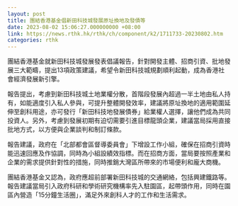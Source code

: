 ```yaml
---
layout: post
title: 團結香港基金倡新田科技城發展原址換地及發債等
date: 2023-08-02 15:06:27.000000000 +08:00
link: https://news.rthk.hk/rthk/ch/component/k2/1711733-20230802.htm
categories: rthk
---
```


團結香港基金就新田科技城發展發表倡議報告，針對開發主體、招商引資、批地發展三大範疇，提出13項政策建議，希望令新田科技城規劃順利起動，成為香港社會經濟發展新引擎。

報告提出，考慮到新田科技城土地業權分散，首階段發展內超過一半土地由私人持有，如能適度引入私人參與，可提升整體開發效率，建議將原址換地的適用範圍延伸至創科用途，亦可發行「新田科技地發展債券」給業權人選擇，讓他們成為共同投資人。另外，考慮到發展初期有迫切需要引進目標龍頭企業，建議當局採用直接批地方式，以方便與企業談判和制訂條款。

報告建議，政府在「北部都會區督導委員會」下增設工作小組，確保在招商引資時能迅速回應及作協調，同時為小組設績效指標。而在招商方面，當局要按照產業和企業的需求提供針對性的措施，同時推銷大灣區所帶來的市場便利和龐大商機。

團結香港基金又認為，政府應超前部署新田科技城的交通網絡，包括興建鐵路等。報告建議當局引入政府科研和學術研究機構率先入駐園區，起帶頭作用，同時在園區內營造「15分鐘生活圈」，滿足外來創科人才的工作和生活需求。
